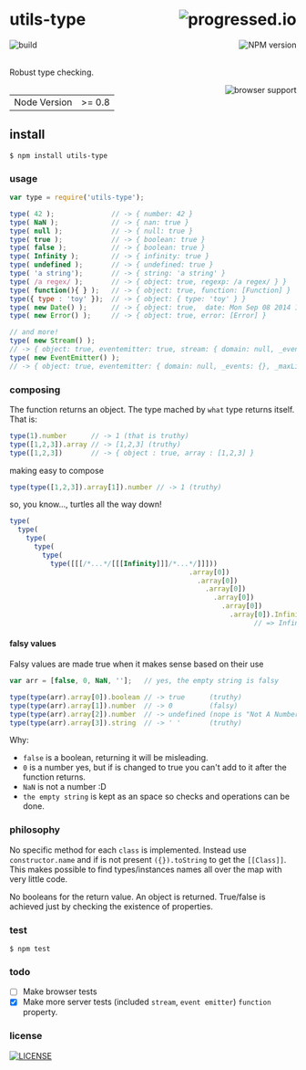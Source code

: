# utils-type [<img alt="progressed.io" src="http://progressed.io/bar/80" align="right"/>](https://github.com/fehmicansaglam/progressed.io)

[<img alt="build" src="http://img.shields.io/travis/stringparser/utils-type/master.svg?style=flat-square" align="left"/>](https://travis-ci.org/stringparser/utils-type/builds)
[<img alt="NPM version" src="http://img.shields.io/npm/v/utils-type.svg?style=flat-square" align="right"/>](http://www.npmjs.org/package/utils-type)
<br><br>

Robust type checking.

[<img alt="browser support" src="http://ci.testling.com/stringparser/utils-type.png" align="right"/>](http://ci.testling.com/stringparser/utils-type)
<table>
<tr>
<td>Node Version</td>
<td>>= 0.8</td>
</tr>
</table>

## install

    $ npm install utils-type

### usage

```js
var type = require('utils-type');

type( 42 );              // -> { number: 42 }
type( NaN );             // -> { nan: true }
type( null );            // -> { null: true }
type( true );            // -> { boolean: true }
type( false );           // -> { boolean: true }
type( Infinity );        // -> { infinity: true }
type( undefined );       // -> { undefined: true }
type( 'a string');       // -> { string: 'a string' }
type( /a regex/ );       // -> { object: true, regexp: /a regex/ } }
type( function(){ } );   // -> { object: true, function: [Function] }
type({ type : 'toy' });  // -> { object: { type: 'toy' } }
type( new Date() );      // -> { object: true,  date: Mon Sep 08 2014 19:10:32 GMT+0200 (CEST) }
type( new Error() );     // -> { object: true, error: [Error] }

// and more!
type( new Stream() );
// -> { object: true, eventemitter: true, stream: { domain: null, _events: {}, _maxListeners: 10 } }
type( new EventEmitter() );
// -> { object: true, eventemitter: { domain: null, _events: {}, _maxListeners: 10 } }
```

### composing

The function returns an object. The type mached by `what` type returns itself. That is:

```js
type(1).number      // -> 1 (that is truthy)
type([1,2,3]).array // -> [1,2,3] (truthy)
type([1,2,3])       // -> { object : true, array : [1,2,3] }
```
making easy to compose
```js
type(type([1,2,3]).array[1]).number // -> 1 (truthy)
```

so, you know..., turtles all the way down!
```js
type(
  type(
    type(
      type(
        type(
          type([[[/*...*/[[[Infinity]]]/*...*/]]]))
                                            .array[0])
                                              .array[0])
                                                .array[0])
                                                  .array[0])
                                                    .array[0])
                                                      .array[0]).Infinity
                                                            // => Infinity lol!
```

#### falsy values

Falsy values are made true when it makes sense based on their use

```js
var arr = [false, 0, NaN, ''];   // yes, the empty string is falsy

type(type(arr).array[0]).boolean // -> true      (truthy)
type(type(arr).array[1]).number  // -> 0         (falsy)
type(type(arr).array[2]).number  // -> undefined (nope is "Not A Number")
type(type(arr).array[3]).string  // -> ' '       (truthy)
```

Why:
 - `false` is a boolean, returning it will be misleading.
 - `0` is a number yes, but if is changed to true you can't add to it after the function returns.
 - `NaN` is not a number :D
 - `the empty string` is kept as an space so checks and operations can be done.

### philosophy

No specific method for each `class` is implemented. Instead use `constructor.name` and if is not present `({}).toString` to get the `[[Class]]`. This makes possible to find types/instances names all over the map with very little code.

No booleans for the return value. An object is returned. True/false is achieved just by checking the existence of properties.

### test

    $ npm test

### todo

 - [ ] Make browser tests
 - [X] Make more server tests (included `stream`, `event emitter`)
 `function` property.

### license

[<img alt="LICENSE" src="http://img.shields.io/npm/l/utils-type.svg?style=flat-square"/>](http://opensource.org/licenses/MIT)
